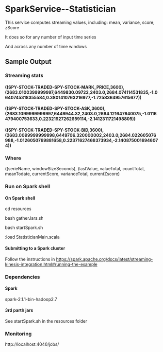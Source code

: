 # SparkService--Statistician

This service computes streaming values, including: mean, variance, score, zScore 

It does so for any number of input time series

And across any number of time windows

## Sample Output

### Streaming stats

#### ((SPY-STOCK-TRADED-SPY-STOCK-MARK_PRICE,3600),(2683.0100399999997,6449830.09722,2403.0,2684.074114531835,-1.0640745318355584,0.3801410763216977,-1.7258364957615677))
#### ((SPY-STOCK-TRADED-SPY-STOCK-ASK,3600),(2683.1099999999997,6449944.32,2403.0,2684.121647940075,-1.0116479400753633,0.22321927262659114,-2.1412311721498805))
#### ((SPY-STOCK-TRADED-SPY-STOCK-BID,3600),(2683.0099999999998,6449706.320000002,2403.0,2684.022605076988,-1.0126050769881658,0.22371627469373934,-2.1408750016946074))

### Where
((serieName, windowSizeSeconds), (lastValue, valueTotal, countTotal, meanTodate, currentScore, varianceTotal, currentZscore)


### Run on Spark shell

#### On Spark shell

cd resources

bash gatherJars.sh 

bash startSpark.sh 

:load StatisticianMain.scala 


#### Submitting to a Spark cluster

Follow the instructions in https://spark.apache.org/docs/latest/streaming-kinesis-integration.html#running-the-example


### Dependencies

#### Spark

spark-2.1.1-bin-hadoop2.7

#### 3rd parth jars

See startSpark.sh in the resources folder



### Monitoring

http://localhost:4040/jobs/